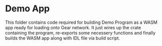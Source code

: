 # Demo App

This folder contains code required for building Demo Program as a WASM app ready
for loading onto Gear network. It just wires up the crate containing the program,
re-exports some necessery functions and finally builds the WASM app along with
IDL file via build script.
